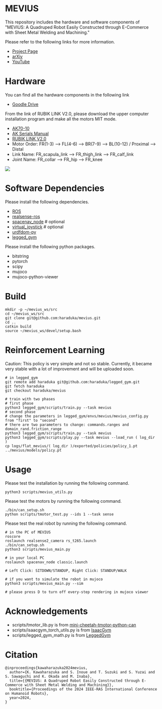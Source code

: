 # MEVIUS
This repository includes the hardware and software components of "MEVIUS: A Quadruped Robot Easily Constructed through E-Commerce with Sheet Metal Welding and Machining."

Please refer to the following links for more information.
- [Project Page](https://haraduka.github.io/mevius-hardware)
- [arXiv](https://arxiv.org/abs/2409.14721)
- [YouTube](https://www.youtube.com/watch?v=XXJ4EK3Y4zQ)

# Hardware

You can find all the hardware components in the following link
- [Goodle Drive](https://drive.google.com/drive/folders/18i6CWtUG8fkY0rCcbjN5WiUYItjIX0WM?usp=sharing)

From the link of RUBIK LINK V2.0, please download the upper computer installation program and make all the motors MIT mode.
- [AK70-10](https://store.tmotor.com/product/ak70-10-dynamical-modular.html)
- [AK Serials Manual](https://store.tmotor.com/images/file/202208/251661393360838805.pdf)
- [RUBIK LINK V2.0](https://store.tmotor.com/product/rubik-link-v2.html)
- Motor Order: FR(1-3) --> FL(4-6) --> BR(7-9) --> BL(10-12) / Proximal --> Distal
- Link Name: FR_scapula_link --> FR_thigh_link --> FR_calf_link
- Joint Name: FR_collar --> FR_hip --> FR_knee

![](./imgs/design.png)

# Software Dependencies
Please install the following dependencies.
- [ROS](https://www.ros.org/)
- [realsense-ros](https://github.com/IntelRealSense/realsense-ros/tree/ros1-legacy)
- [spacenav_node](https://wiki.ros.org/spacenav_node) # optional
- [virtual_joystick](https://github.com/aquahika/rqt_virtual_joystick) # optional
- [urdfdom-py](https://github.com/ros/urdf_parser_py)
- [legged_gym](https://github.com/leggedrobotics/legged_gym)

Please install the following python packages.
- bitstring
- pytorch
- scipy
- mujoco
- mujoco-python-viewer

# Build
```
mkdir -p ~/mevius_ws/src
cd ~/mevius_ws/src
git clone git@github.com:haraduka/mevius.git
cd ..
catkin build
source ~/mevius_ws/devel/setup.bash
```

# Reinforcement Learning
Caution: This policy is very simple and not so stable. Currently, it became very stable with a lot of improvement and will be uploaded soon.

```
# in legged_gym
git remote add haraduka git@github.com:haraduka/legged_gym.git
git fetch haraduka
git checkout haraduka/mevius

# train with two phases
# first phase
python3 legged_gym/scripts/train.py --task mevius
# second phase
# change the parameters in legged_gym/envs/mevius/mevius_config.py from "first" to "second"
# there are two parameters to change: commands.ranges and domain_rand.friction_range
python3 legged_gym/scripts/train.py --task mevius
python3 legged_gym/scripts/play.py --task mevius --load_run ( log_dir )
cp logs/flat_mevius/( log_dir )/exported/policies/policy_1.pt ../mevius/models/policy.pt

```

# Usage
Please test the installation by running the following command.
```
python3 scripts/mevius_utils.py
```
Please test the motors by running the following command.
```
./bin/can_setup.sh
python scripts/tmotor_test.py --ids 1 --task sense
```
Please test the real robot by running the following command.
```
# in the PC of MEVIUS
roscore
roslaunch realsense2_camera rs_t265.launch
./bin/can_setup.sh
python3 scripts/mevius_main.py

# in your local PC
roslaunch spacenav_node classic.launch

# Left Click: SITDOWN/STANDUP, Right Click: STANDUP/WALK

# if you want to simulate the robot in mujoco
python3 scripts/mevius_main.py --sim

# please press D to turn off every-step rendering in mujoco viewer
```

# Acknowledgements
- scripts/tmotor_lib.py is from [mini-cheetah-tmotor-python-can](https://github.com/dfki-ric-underactuated-lab/mini-cheetah-tmotor-python-can)
- scripts/isaacgym_torch_utils.py is from [IsaacGym](https://developer.nvidia.com/isaac-gym)
- scripts/legged_gym_math.py is from [LeggedGym](https://github.com/leggedrobotics/legged_gym)

# Citation
```
@inproceedings{kawaharazuka2024mevius,
  author={K. Kawaharazuka and S. Inoue and T. Suzuki and S. Yuzai and S. Sawaguchi and K. Okada and M. Inaba},
  title={{MEVIUS: A Quadruped Robot Easily Constructed through E-Commerce with Sheet Metal Welding and Machining}},
  booktitle={Proceedings of the 2024 IEEE-RAS International Conference on Humanoid Robots},
  year=2024,
}
```

